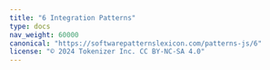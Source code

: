 ```yaml
---
title: "6 Integration Patterns"
type: docs
nav_weight: 60000
canonical: "https://softwarepatternslexicon.com/patterns-js/6"
license: "© 2024 Tokenizer Inc. CC BY-NC-SA 4.0"
---
```

